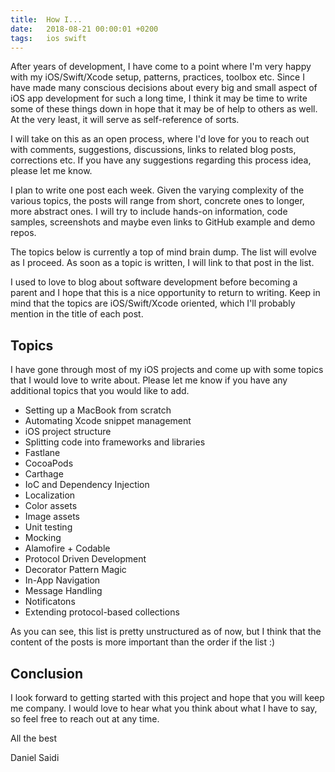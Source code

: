 ```yaml
---
title:  How I...
date:   2018-08-21 00:00:01 +0200
tags:	ios swift
---
```



After years of development, I have come to a point where I'm very happy with my
iOS/Swift/Xcode setup, patterns, practices, toolbox etc. Since I have made many
conscious decisions about every big and small aspect of iOS app development for
such a long time, I think it may be time to write some of these things down in
hope that it may be of help to others as well. At the very least, it will serve
as self-reference of sorts.

I will take on this as an open process, where I'd love for you to reach out with
comments, suggestions, discussions, links to related blog posts, corrections etc. 
If you have any suggestions regarding this process idea, please let me know.

I plan to write one post each week. Given the varying complexity of the various
topics, the posts will range from short, concrete ones to longer, more abstract
ones. I will try to include hands-on information, code samples, screenshots and
maybe even links to GitHub example and demo repos.

The topics below is currently a top of mind brain dump. The list will evolve as
I proceed. As soon as a topic is written, I will link to that post in the list.

I used to love to blog about software development before becoming a parent and I
hope that this is a nice opportunity to return to writing. Keep in mind that the
topics are iOS/Swift/Xcode oriented, which I'll probably mention in the title of
each post.


## Topics

I have gone through most of my iOS projects and come up with some topics that I
would love to write about. Please let me know if you have any additional topics
that you would like to add.

 * Setting up a MacBook from scratch
 * Automating Xcode snippet management
 * iOS project structure
 * Splitting code into frameworks and libraries
 * Fastlane
 * CocoaPods
 * Carthage
 * IoC and Dependency Injection
 * Localization
 * Color assets
 * Image assets
 * Unit testing
 * Mocking
 * Alamofire + Codable
 * Protocol Driven Development
 * Decorator Pattern Magic
 * In-App Navigation
 * Message Handling
 * Notificatons
 * Extending protocol-based collections

As you can see, this list is pretty unstructured as of now, but I think that the
content of the posts is more important than the order if the list :)


## Conclusion

I look forward to getting started with this project and hope that you will keep
me company. I would love to hear what you think about what I have to say, so feel
free to reach out at any time.

All the best

Daniel Saidi



